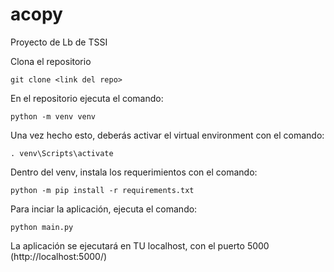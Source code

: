 # acopy
Proyecto de Lb de TSSI

Clona el repositorio
```
git clone <link del repo>
```
En el repositorio ejecuta el comando:

```
python -m venv venv
```
Una vez hecho esto, deberás activar el virtual environment con el comando:

```
. venv\Scripts\activate
```
Dentro del venv, instala los requerimientos con el comando:

```
python -m pip install -r requirements.txt
```

Para inciar la aplicación, ejecuta el comando:

```
python main.py
```
La aplicación se ejecutará en TU localhost, con el puerto 5000
(http://localhost:5000/)
